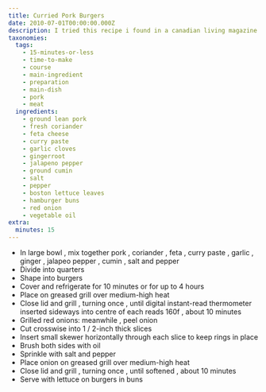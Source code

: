 ```yaml
---
title: Curried Pork Burgers
date: 2010-07-01T00:00:00.000Z
description: I tried this recipe i found in a canadian living magazine. so yummy....
taxonomies:
  tags:
    - 15-minutes-or-less
    - time-to-make
    - course
    - main-ingredient
    - preparation
    - main-dish
    - pork
    - meat
  ingredients:
    - ground lean pork
    - fresh coriander
    - feta cheese
    - curry paste
    - garlic cloves
    - gingerroot
    - jalapeno pepper
    - ground cumin
    - salt
    - pepper
    - boston lettuce leaves
    - hamburger buns
    - red onion
    - vegetable oil
extra:
  minutes: 15
---
```

 - In large bowl , mix together pork , coriander , feta , curry paste , garlic , ginger , jalapeo pepper , cumin , salt and pepper
 - Divide into quarters
 - Shape into burgers
 - Cover and refrigerate for 10 minutes or for up to 4 hours
 - Place on greased grill over medium-high heat
 - Close lid and grill , turning once , until digital instant-read thermometer inserted sideways into centre of each reads 160f , about 10 minutes
 - Grilled red onions: meanwhile , peel onion
 - Cut crosswise into 1 / 2-inch thick slices
 - Insert small skewer horizontally through each slice to keep rings in place
 - Brush both sides with oil
 - Sprinkle with salt and pepper
 - Place onion on greased grill over medium-high heat
 - Close lid and grill , turning once , until softened , about 10 minutes
 - Serve with lettuce on burgers in buns
